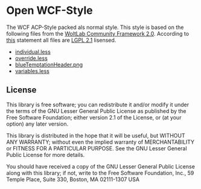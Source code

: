 Open WCF-Style
==============

The WCF ACP-Style packed als normal style. This style is based on the following files from the [WoltLab Community Framework 2.0](https://github.com/WoltLab/WCF/). According to [this](https://github.com/WoltLab/WCF/issues/1350#issuecomment-19266949) statement all files are [LGPL 2.1](https://github.com/WoltLab/WCF/blob/master/LICENSE) lisensed.

* [individual.less](https://github.com/WoltLab/WCF/blob/master/wcfsetup/install/files/acp/style/blueTemptation/individual.less)
* [override.less](https://github.com/WoltLab/WCF/blob/master/wcfsetup/install/files/acp/style/blueTemptation/override.less)
* [blueTemptationHeader.png](https://github.com/WoltLab/WCF/blob/master/wcfsetup/install/files/acp/images/blueTemptationHeader.png)
* [variables.less](https://github.com/WoltLab/WCF/blob/master/wcfsetup/install/files/acp/style/blueTemptation/variables.less)

License
-------

This library is free software; you can redistribute it and/or
modify it under the terms of the GNU Lesser General Public License
as published by the Free Software Foundation; either version 2.1
of the License, or (at your option) any later version.

This library is distributed in the hope that it will be useful,
but WITHOUT ANY WARRANTY; without even the implied warranty of
MERCHANTABILITY or FITNESS FOR A PARTICULAR PURPOSE. See the GNU
Lesser General Public License for more details.

You should have received a copy of the GNU Lesser General Public
License along with this library; if not, write to the Free Software
Foundation, Inc., 59 Temple Place, Suite 330, Boston, MA 02111-1307 USA

